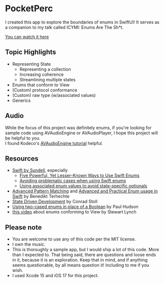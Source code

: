 # PocketPerc

I created this app to explore the boundaries of enums in SwiftUI! It serves as a companion to my talk called ICYMI: Enums Are The Sh*t.

[You can watch it here](https://www.youtube.com/watch?v=J4s3mraKcag&t=2s)

## Topic Highlights
- Representing State
    - Representing a collection
    - Increasing coherence
    - Streamlining multiple states
- Enums that conform to View
- (Custom) protocol conformance
- (Custom) raw type (w/associated values)
- Generics

## Audio
While the focus of this project was definitely enums, if you're looking for sample code using AVAudioEngine or AVAudioPlayer, I hope this project will be helpful to you.  
I found Kodeco's [AVAudioEngine tutorial](https://www.kodeco.com/21672160-avaudioengine-tutorial-for-ios-getting-started?page=1#toc-anchor-004) helpful.

## Resources
- [Swift by Sundell](https://www.swiftbysundell.com/search?query=enums), especially
    - [Five Powerful, Yet Lesser-Known Ways to Use Swift Enums](https://www.swiftbysundell.com/articles/powerful-ways-to-use-swift-enums/)
    - [Avoiding problematic cases when using Swift enums](https://www.swiftbysundell.com/articles/avoiding-problematic-enum-cases-in-swift/)
    - [Using associated enum values to avoid state-specific optionals
](https://www.swiftbysundell.com/tips/using-associated-enum-values-to-avoid-state-specific-optionals/)
- [Advanced Pattern Matching](https://appventure.me/guides/pattern_matching/intro.html) and [Advanced and Practical Enum usage in Swift](https://appventure.me/guides/advanced_practical_enum_examples/diving_in/associated_values.html) by Benedikt Terhechte
- [State Driven Development](https://conradstoll.com/blog/state-driven-development) by Conrad Stoll
- [Using two-cased enums in place of a Boolean](https://www.hackingwithswift.com/articles/172/using-two-cased-enums-in-place-of-a-boolean) by Paul Hudson
- [this video](https://www.youtube.com/watch?v=bgaHzO7WAQ8&t=460s) about enums conforming to View by Stewart Lynch

## Please note
- You are welcome to use any of this code per the MIT license.
- I own the music.
- This is thoroughly a sample app, but I would ship a lot of this code. More than I expected to. That being said, there are questions and loose ends in it, because it is an exploration. Keep that in mind, and if anything seems questionable, by all means question it! Including to me if you wish.
- I used Xcode 15 and iOS 17 for this project.
